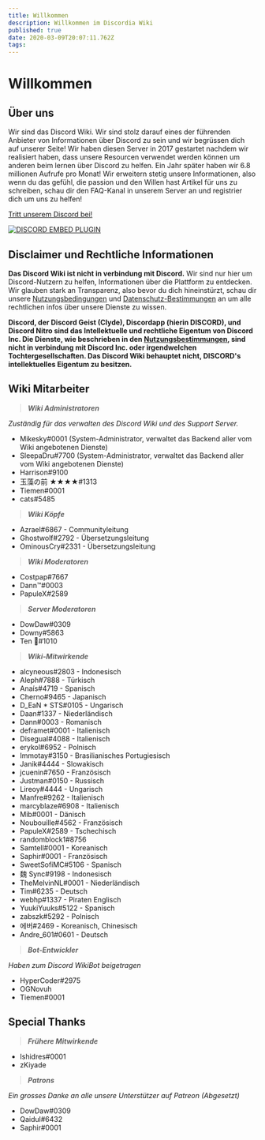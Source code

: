 ```yaml
---
title: Willkommen
description: Willkommen im Discordia Wiki
published: true
date: 2020-03-09T20:07:11.762Z
tags: 
---
```


# Willkommen
## Über uns
Wir sind das Discord Wiki. Wir sind stolz darauf eines der führenden Anbieter von Informationen über Discord zu sein und wir begrüssen dich auf unserer Seite! Wir haben diesen Server in 2017 gestartet nachdem wir realisiert haben, dass unsere Resourcen verwendet werden können um anderen beim lernen über Discord zu helfen. Ein Jahr später haben wir 6.8 millionen Aufrufe pro Monat! Wir erweitern stetig unsere Informationen, also wenn du das gefühl, die passion und den Willen hast Artikel für uns zu schreiben, schau dir den FAQ-Kanal in unserem Server an und registrier dich um uns zu helfen!

[Tritt unserem Discord bei!](https://discord.gg/ZRJ9Ghh)

<a href="https://discord.gg/ZRJ9Ghh">![DISCORD EMBED PLUGIN](https://discordapp.com/api/guilds/367460196148183040/widget.png?style=banner2)</a>

## Disclaimer und Rechtliche Informationen
**Das Discord Wiki ist nicht in verbindung mit Discord.** Wir sind nur hier um Discord-Nutzern zu helfen, Informationen über die Plattform zu entdecken. Wir glauben stark an Transparenz, also bevor du dich hineinstürzt, schau dir unsere [Nutzungsbedingungen](/meta/terms) und [Datenschutz-Bestimmungen](/meta/privacy) an um alle rechtlichen infos über unsere Dienste zu wissen.

**Discord, der Discord Geist (Clyde), Discordapp (hierin DISCORD), und Discord Nitro sind das Intellektuelle und rechtliche Eigentum von Discord Inc. Die Dienste, wie beschrieben in den [Nutzungsbestimmungen](/meta/terms), sind nicht in verbindung mit Discord Inc. oder irgendwelchen Tochtergesellschaften. Das Discord Wiki behauptet nicht, DISCORD's intellektuelles Eigentum zu besitzen.**

## Wiki Mitarbeiter

> ***Wiki Administratoren***

*Zuständig für das verwalten des Discord Wiki und des Support Server.*
* Mikesky#0001 (System-Administrator, verwaltet das Backend aller vom Wiki angebotenen Dienste)
* SleepaDru#7700 (System-Administrator, verwaltet das Backend aller vom Wiki angebotenen Dienste)
* Harrison#9100
* 玉藻の前 ★★★★#1313
* Tiemen#0001
* cats#5485

> ***Wiki Köpfe***

* Azrael#6867 - Communityleitung
* Ghostwolf#2792 - Übersetzungsleitung
* OminousCry#2331 - Übersetzungsleitung

> ***Wiki Moderatoren***

* Costpap#7667
* Dann™#0003
* PapuleX#2589

> ***Server Moderatoren***

* DowDaw#0309
* Downy#5863
* Ten 🌈#1010

> ***Wiki-Mitwirkende***

* alcyneous#2803 - Indonesisch
* Aleph#7888 - Türkisch
* Anaís#4719 - Spanisch
* Cherno#9465 - Japanisch
* D_EaN * STS#0105 - Ungarisch
* Daan#1337 - Niederländisch
* Dann#0003 - Romanisch
* deframet#0001 - Italienisch
* Disegual#4088 - Italienisch
* erykol#6952 - Polnisch
* Immotay#3150 - Brasilianisches Portugiesisch
* Janik#4444 - Slowakisch
* jcuenin#7650 - Französisch
* Justman#0150 - Russisch
* Lireoy#4444 - Ungarisch
* Manfre#9262 - Italienisch
* marcyblaze#6908 - Italienisch
* Mib#0001 - Dänisch
* Noubouille#4562 - Französisch
* PapuleX#2589 - Tschechisch
* randomblock1#8756
* Samtell#0001 - Koreanisch
* Saphir#0001 - Französisch
* SweetSofiMC#5106 - Spanisch
* 魏 Sync#9198 - Indonesisch
* TheMelvinNL#0001 - Niederländisch
* Tim#6235 - Deutsch
* webhp#1337 - Piraten Englisch
* YuukiYuuks#5122 - Spanisch
* zabszk#5292 - Polnisch
* 에버#2469 - Koreanisch, Chinesisch
* Andre_601#0601 - Deutsch

> ***Bot-Entwickler***

*Haben zum Discord WikiBot beigetragen*
* HyperCoder#2975
* OGNovuh
* Tiemen#0001

## Special Thanks

> ***Frühere Mitwirkende***

* Ishidres#0001
* zKiyade

> ***Patrons***

*Ein grosses Danke an alle unsere Unterstützer auf Patreon (Abgesetzt)*

* DowDaw#0309
* Qaidul#6432
* Saphir#0001